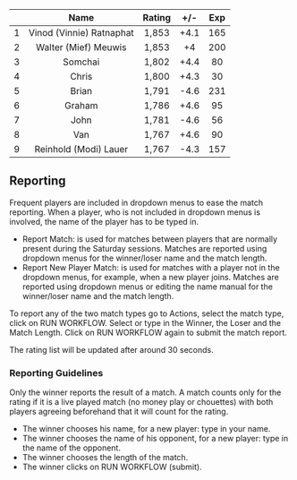 | |Name|Rating|+/-|Exp|
|-|:--:|:----:|:-:|:-:|
|1|Vinod (Vinnie) Ratnaphat|1,853|+4.1|165|
|2|Walter (Mief) Meuwis|1,853|+4|200|
|3|Somchai|1,802|+4.4|80|
|4|Chris|1,800|+4.3|30|
|5|Brian|1,791|-4.6|231|
|6|Graham|1,786|+4.6|95|
|7|John|1,781|-4.6|56|
|8|Van|1,767|+4.6|90|
|9|Reinhold (Modi) Lauer|1,767|-4.3|157|

 

## Reporting

Frequent players are included in dropdown menus to ease the match reporting.
When a player, who is not included in dropdown menus is involved, the name of the player has to be typed in.

- Report Match:  is used for matches between players that are normally present during the Saturday sessions.
Matches are reported using dropdown menus for the winner/loser name and the match length.
- Report New Player Match:  is used for matches with a player not in the dropdown menus, for example, when a new player joins.
Matches are reported using dropdown menus or editing the name manual for the winner/loser name and the match length.

To report any of the two match types go to Actions, select the match type, click on RUN WORKFLOW.
Select or type in the Winner, the Loser and the Match Length.
Click on RUN WORKFLOW again to submit the match report.

The rating list will be updated after around 30 seconds.

### Reporting Guidelines

Only the winner reports the result of a match.
A match counts only for the rating if it is a live played match (no money play or chouettes)
with both players agreeing beforehand that it will count for the rating.

- The winner chooses his name, for a new player: type in your name.
- The winner chooses the name of his opponent, for a new player: type in the name of the opponent.
- The winner chooses the length of the match.
- The winner clicks on RUN WORKFLOW (submit).
